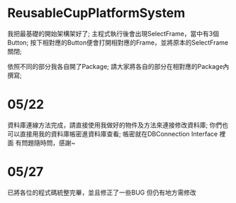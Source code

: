 # ReusableCupPlatformSystem
我把最基礎的開始架構架好了;
主程式執行後會出現SelectFrame，當中有3個Button;
按下相對應的Button便會打開相對應的Frame，並將原本的SelectFrame關閉;

依照不同的部分我各自開了Package;
請大家將各自的部分在相對應的Package內撰寫;
# 05/22
資料庫連線方法完成，請直接使用我做好的物件及方法來連接修改資料庫;
你們也可以直接用我的資料庫帳密進資料庫查看;
帳密就在DBConnection Interface 裡面
有問題隨時問，感謝~
# 05/27
已將各位的程式碼統整完畢，並且修正了一些BUG
但仍有地方需修改
